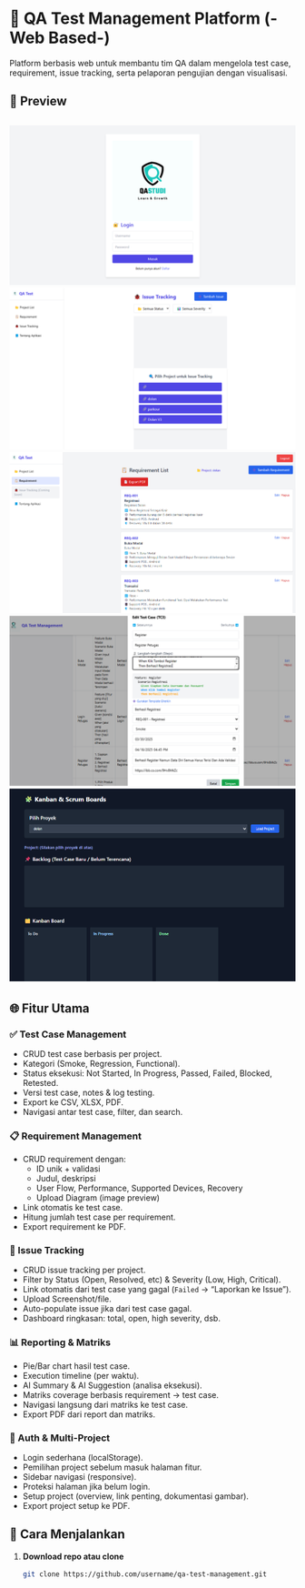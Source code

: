 # 🧪 QA Test Management Platform (-Web Based-)

Platform berbasis web untuk membantu tim QA dalam mengelola test case, requirement, issue tracking, serta pelaporan pengujian dengan visualisasi.

## 📸 Preview

![preview](assets/img/preview1.png) <!-- Tambahkan screenshot jika tersedia -->
![preview](assets/img/preview2.png) <!-- Tambahkan screenshot jika tersedia -->
![preview](assets/img/preview3.png) <!-- Tambahkan screenshot jika tersedia -->
![preview](assets/img/preview4.png) <!-- Tambahkan screenshot jika tersedia -->
![preview](assets/img/preview5.png) <!-- Tambahkan screenshot jika tersedia -->
---

## 🌐 Fitur Utama

### ✅ Test Case Management
- CRUD test case berbasis per project.
- Kategori (Smoke, Regression, Functional).
- Status eksekusi: Not Started, In Progress, Passed, Failed, Blocked, Retested.
- Versi test case, notes & log testing.
- Export ke CSV, XLSX, PDF.
- Navigasi antar test case, filter, dan search.

### 📋 Requirement Management
- CRUD requirement dengan:
  - ID unik + validasi
  - Judul, deskripsi
  - User Flow, Performance, Supported Devices, Recovery
  - Upload Diagram (image preview)
- Link otomatis ke test case.
- Hitung jumlah test case per requirement.
- Export requirement ke PDF.

### 🐞 Issue Tracking
- CRUD issue tracking per project.
- Filter by Status (Open, Resolved, etc) & Severity (Low, High, Critical).
- Link otomatis dari test case yang gagal (`Failed` → “Laporkan ke Issue”).
- Upload Screenshot/file.
- Auto-populate issue jika dari test case gagal.
- Dashboard ringkasan: total, open, high severity, dsb.

### 📊 Reporting & Matriks
- Pie/Bar chart hasil test case.
- Execution timeline (per waktu).
- AI Summary & AI Suggestion (analisa eksekusi).
- Matriks coverage berbasis requirement → test case.
- Navigasi langsung dari matriks ke test case.
- Export PDF dari report dan matriks.

### 🔐 Auth & Multi-Project
- Login sederhana (localStorage).
- Pemilihan project sebelum masuk halaman fitur.
- Sidebar navigasi (responsive).
- Proteksi halaman jika belum login.
- Setup project (overview, link penting, dokumentasi gambar).
- Export project setup ke PDF.

## 🚀 Cara Menjalankan

1. **Download repo atau clone**
   ```bash
   git clone https://github.com/username/qa-test-management.git
